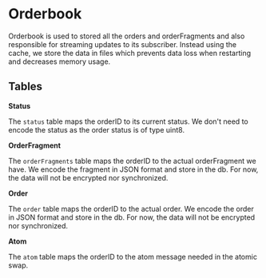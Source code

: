 # Orderbook

Orderbook is used to stored all the orders and orderFragments and also responsible for 
streaming updates to its subscriber. Instead using the cache, we store the data in files which 
prevents data loss when restarting and decreases memory usage.  

## Tables 

**Status**

The `status` table maps the orderID to its current status.
We don't need to encode the status as the order status is of type uint8.

**OrderFragment**

The `orderFragments` table maps the orderID to the actual orderFragment we have.
We encode the fragment in JSON format and store in the db. 
For now,  the data will not be encrypted nor synchronized.

**Order**

The `order` table maps the orderID to the actual order.
We encode the order in JSON format and store in the db. 
For now,  the data will not be encrypted nor synchronized.

**Atom**

The `atom` table maps the orderID to the atom message needed in the atomic swap.
 
